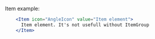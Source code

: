 Item example:

```jsx
    <Item icon="AngleIcon" value="Item element">
      Item element. It's not usefull without ItemGroup
    </Item>
```